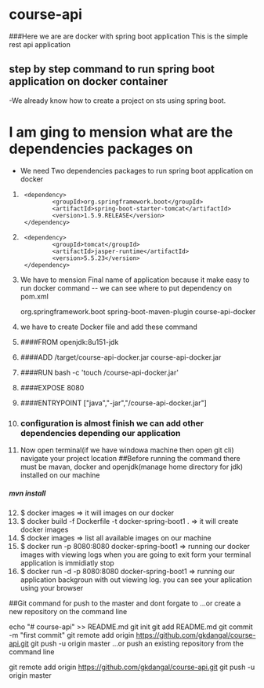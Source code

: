 # course-api
###Here we are are docker with spring boot application This is the simple rest api application 
## step by step command to run spring boot application on docker container
-We already know how to create a project on sts using spring boot.
# I am ging to mension what are the dependencies packages on 
- We need Two dependencies packages to run spring boot application on docker
1. <!-- https://mvnrepository.com/artifact/org.springframework.boot/spring-boot-starter-tomcat -->
		<dependency>
    			<groupId>org.springframework.boot</groupId>
    			<artifactId>spring-boot-starter-tomcat</artifactId>
    			<version>1.5.9.RELEASE</version>
		</dependency>
		
2. <!-- https://mvnrepository.com/artifact/tomcat/jasper-runtime -->
		<dependency>
    			<groupId>tomcat</groupId>
    			<artifactId>jasper-runtime</artifactId>
    			<version>5.5.23</version>
		</dependency>


3. We have to mension Final name of application because it make easy to run docker command 
-- we can see where to put dependency on pom.xml 

	<build>
		<plugins>
			<plugin>
				<groupId>org.springframework.boot</groupId>
				<artifactId>spring-boot-maven-plugin</artifactId>
			</plugin>
		</plugins>
		<finalName>course-api-docker</finalName>
	</build>
4. we have to create Docker file and add these command

5. ####FROM openjdk:8u151-jdk
6. ####ADD /target/course-api-docker.jar course-api-docker.jar
7. ####RUN bash -c 'touch /course-api-docker.jar'
8. ####EXPOSE 8080
9. ####ENTRYPOINT ["java","-jar","/course-api-docker.jar"]
10. ### configuration is almost finish we can add other dependencies depending  our application

11. Now open terminal(if we have windowa machine then open git cli) navigate your project location
##Before running the command there must be mavan, docker and openjdk(manage home directory for jdk) installed on our machine
 
##### mvn install
12. $  docker images
=> it will images on our docker
13. $  docker build -f Dockerfile -t docker-spring-boot1 .
=> it will create docker images
14. $  docker images
=> list all available images on our machine
15. $  docker run -p 8080:8080 docker-spring-boot1
=> running our docker images with viewing logs when you are going to exit form your terminal application is immidiatly  stop
16. $  docker run -d -p 8080:8080 docker-spring-boot1
=> running our application backgroun with out viewing log. you can see your aplication using your browser

##Git command for push to the master and dont forgate to 
…or create a new repository on the command line

echo "# course-api" >> README.md
git init
git add README.md
git commit -m "first commit"
git remote add origin https://github.com/gkdangal/course-api.git
git push -u origin master
…or push an existing repository from the command line

git remote add origin https://github.com/gkdangal/course-api.git
git push -u origin master
